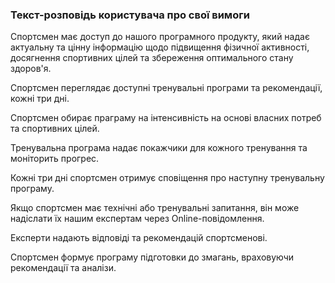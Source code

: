 ### Текст-розповідь користувача про свої вимоги


Спортсмен має доступ до нашого програмного продукту, який надає актуальну та цінну інформацію щодо підвищення фізичної активності, досягнення спортивних цілей та збереження оптимального стану здоров'я.

Спортсмен переглядає доступні тренувальні програми та рекомендації, кожні три дні.

Спортсмен обирає праграму на інтенсивність на основі власних потреб та спортивних цілей.

Тренувальна програма надає покажчики для кожного тренування та моніторить прогрес.

Кожні три дні спортсмен отримує сповіщення про наступну тренувальну програму.

Якщо спортсмен має технічні або тренувальні запитання, він може надіслати їх нашим експертам через Online-повідомлення.

Експерти надають відповіді та рекомендацій спортсменові.

Спортсмен формує програму підготовки до змагань, враховуючи рекомендації та аналізи.

